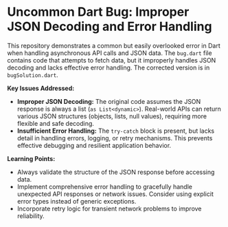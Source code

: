 # Uncommon Dart Bug:  Improper JSON Decoding and Error Handling

This repository demonstrates a common but easily overlooked error in Dart when handling asynchronous API calls and JSON data. The `bug.dart` file contains code that attempts to fetch data, but it improperly handles JSON decoding and lacks effective error handling. The corrected version is in `bugSolution.dart`.

**Key Issues Addressed:**

* **Improper JSON Decoding:**  The original code assumes the JSON response is always a list (`as List<dynamic>`).  Real-world APIs can return various JSON structures (objects, lists, null values), requiring more flexible and safe decoding.
* **Insufficient Error Handling:** The `try-catch` block is present, but lacks detail in handling errors, logging, or retry mechanisms.  This prevents effective debugging and resilient application behavior.

**Learning Points:**

* Always validate the structure of the JSON response before accessing data.
* Implement comprehensive error handling to gracefully handle unexpected API responses or network issues.  Consider using explicit error types instead of generic exceptions.
* Incorporate retry logic for transient network problems to improve reliability.